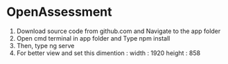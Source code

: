 # OpenAssessment

1. Download source code from github.com and Navigate to the app folder
2. Open cmd terminal in app folder and Type npm install
3. Then, type ng serve
4. For better view and set this dimention :      width : 1920
                                                 height : 858
